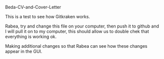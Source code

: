 Beda-CV-and-Cover-Letter


This is a test to see how Gitkraken works.

Rabea, try and change this file on your computer, then push it to github and I will pull it on to my computer, this should allow us to double chek that everything is working ok.

Making additional changes so that Rabea can see how these changes appear in the GUI.